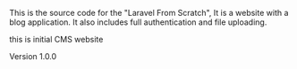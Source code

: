 This is the source code for the "Laravel From Scratch", It is a website with a blog application. It also includes full authentication and file uploading.

this is initial CMS website

Version
1.0.0

